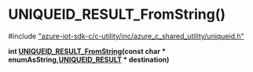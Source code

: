 # UNIQUEID_RESULT_FromString()

\#include ["azure-iot-sdk-c/c-utility/inc/azure_c_shared_utility/uniqueid.h"](../iot-c-ref-uniqueid-h.md)  

**int [UNIQUEID_RESULT_FromString](#uniqueid_8h_1af39ca292f7854e2c7423bec925d7ad27)(const char * enumAsString,[UNIQUEID_RESULT](#uniqueid_8h_1a2be0f7d1e2fac8e74ad4c4ef15a898ce) * destination)**

